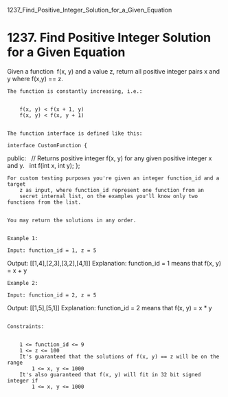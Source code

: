 1237_Find_Positive_Integer_Solution_for_a_Given_Equation
# 1237. Find Positive Integer Solution for a Given Equation

Given a function  f(x, y) and a value z, return all
        positive integer pairs x and y where f(x,y) == z.
    

    The function is constantly increasing, i.e.:

    
        f(x, y) < f(x + 1, y)
        f(x, y) < f(x, y + 1)
    

    The function interface is defined like this: 

    interface CustomFunction {
public:
  // Returns positive integer f(x, y) for any given positive integer x and y.
  int f(int x, int y);
};

    For custom testing purposes you're given an integer function_id and a target
        z as input, where function_id represent one function from an
        secret internal list, on the examples you'll know only two functions from the list.
         

    You may return the solutions in any order.

     
    Example 1:

    Input: function_id = 1, z = 5
Output: [[1,4],[2,3],[3,2],[4,1]]
Explanation: function_id = 1 means that f(x, y) = x + y

    Example 2:

    Input: function_id = 2, z = 5
Output: [[1,5],[5,1]]
Explanation: function_id = 2 means that f(x, y) = x * y

     
    Constraints:

    
        1 <= function_id <= 9
        1 <= z <= 100
        It's guaranteed that the solutions of f(x, y) == z will be on the range
            1 <= x, y <= 1000
        It's also guaranteed that f(x, y) will fit in 32 bit signed integer if
            1 <= x, y <= 1000